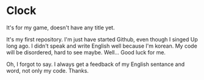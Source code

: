 # Clock
It's for my game, doesn't have any title yet. 

It's my first repository. I'm just have started Github, even though I singed Up long ago. I didn't speak and write English well because I'm korean. My code will be disordered, hard to see maybe. Well... Good luck for me. 

Oh, I forgot to say. I always get a feedback of my English sentance and word, not only my code. Thanks.
